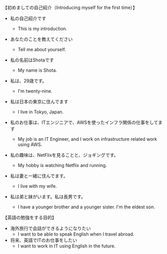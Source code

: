 <!-- 英語で翻訳して -->
【初めましての自己紹介（Introducing myself for the first time）】
- 私の自己紹介です
  - This is my introduction.
- あなたのことを教えてください
  - Tell me about yourself.

- 私の名前はShotaです
  - My name is Shota.
- 私は、29歳です。 
  - I'm twenty-nine.
- 私は日本の東京に住んでます
  - I live in Tokyo, Japan.
- 私のお仕事は、ITエンジニアで、AWSを使ったインフラ関係の仕事をしてます
  - My job is an IT Engineer, and I work on infrastructure related work using AWS.
- 私の趣味は、NetFlixを見ることと、ジョギングです。
  - My hobby is watching Netflix and running.
- 私は妻と一緒に住んでます。
  - I live with my wife.
- 私は弟と妹がいます。私は長男です。
  - I have a younger brother and a younger sister. I'm the eldest son.

【英語の勉強をする目的】
- 海外旅行で会話ができるようになりたい
  - I want to be able to speak English when I travel abroad.
- 将来、英語でITのお仕事をしたい
  - I want to work in IT using English in the future.
